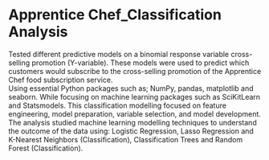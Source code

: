 # Apprentice Chef_Classification Analysis
Tested different predictive models on a binomial response variable cross-selling promotion (Y-variable).
These models were used to predict which customers would subscribe to the cross-selling promotion of the Apprentice Chef food subscription service.  
Using essential Python packages such as; NumPy, pandas, matplotlib and seaborn. While focusing on machine learning packages such as SciKitLearn and Statsmodels. 
This classification modelling focused on feature engineering, model preparation, variable selection, and model development. 
The analysis studied machine learning modelling techniques to understand the outcome of the data using: Logistic Regression, Lasso Regression and K-Nearest Neighbors (Classification), Classification Trees and Random Forest (Classification).
